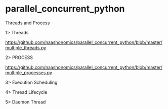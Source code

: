 # parallel_concurrent_python
 
Threads and Process

1> Threads 

https://github.com/naashonomics/parallel_concurrent_python/blob/master/multiple_threads.py

2> PROCESS

https://github.com/naashonomics/parallel_concurrent_python/blob/master/multiple_processes.py

3> Execution Scheduling 


4> Thread Lifecycle


5> Daemon Thread 


